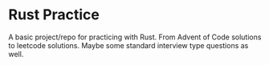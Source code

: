# Rust Practice

A basic project/repo for practicing with Rust. From Advent of Code solutions to leetcode solutions. Maybe some standard interview type questions as well.
